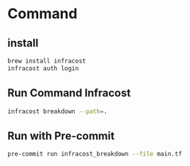 # Command

## install

```bash
brew install infracost
infracost auth login
```

## Run Command Infracost

```bash
infracost breakdown --path=. 
```

## Run with Pre-commit

```bash
pre-commit run infracost_breakdown --file main.tf  
```
